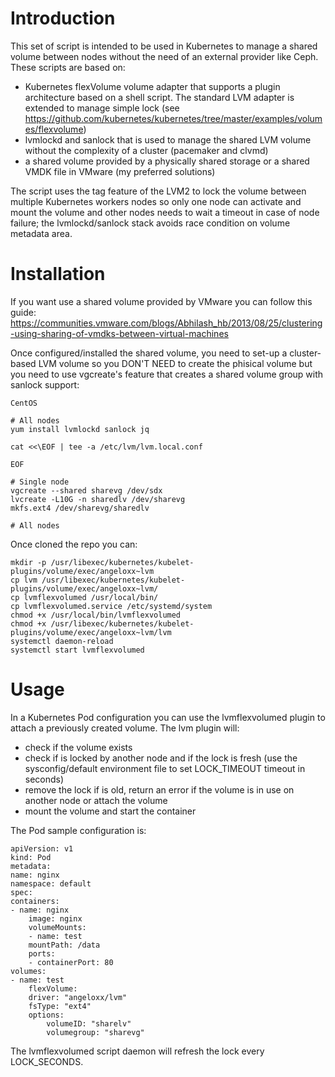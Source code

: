 # Introduction

This set of script is intended to be used in Kubernetes to manage a shared volume between nodes without the need of an external provider like Ceph. These scripts are based on:
- Kubernetes flexVolume volume adapter that supports a plugin architecture based on a shell script. The standard LVM adapter is extended to manage simple lock (see https://github.com/kubernetes/kubernetes/tree/master/examples/volumes/flexvolume)
- lvmlockd and sanlock that is used to manage the shared LVM volume without the complexity of a cluster (pacemaker and clvmd)
- a shared volume provided by a physically shared storage or a shared VMDK file in VMware (my preferred solutions)

The script uses the tag feature of the LVM2 to lock the volume between multiple Kubernetes workers nodes so only one node can activate and mount the volume and other nodes needs to wait a timeout in case of node failure; the lvmlockd/sanlock stack avoids race condition on volume metadata area.

# Installation

If you want use a shared volume provided by VMware you can follow this guide:
https://communities.vmware.com/blogs/Abhilash_hb/2013/08/25/clustering-using-sharing-of-vmdks-between-virtual-machines

Once configured/installed the shared volume, you need to set-up a cluster-based LVM volume so you DON'T NEED to create the phisical volume but you need to use vgcreate's feature that creates a shared volume group with sanlock support:

    CentOS

    # All nodes
    yum install lvmlockd sanlock jq

    cat <<\EOF | tee -a /etc/lvm/lvm.local.conf

    EOF

    # Single node
    vgcreate --shared sharevg /dev/sdx
    lvcreate -L10G -n sharedlv /dev/sharevg
    mkfs.ext4 /dev/sharevg/sharedlv

    # All nodes

Once cloned the repo you can:

    mkdir -p /usr/libexec/kubernetes/kubelet-plugins/volume/exec/angeloxx~lvm
    cp lvm /usr/libexec/kubernetes/kubelet-plugins/volume/exec/angeloxx~lvm/
    cp lvmflexvolumed /usr/local/bin/
    cp lvmflexvolumed.service /etc/systemd/system
    chmod +x /usr/local/bin/lvmflexvolumed
    chmod +x /usr/libexec/kubernetes/kubelet-plugins/volume/exec/angeloxx~lvm/lvm
    systemctl daemon-reload
    systemctl start lvmflexvolumed

# Usage

In a Kubernetes Pod configuration you can use the lvmflexvolumed plugin to attach a previously created volume. The lvm plugin will:
- check if the volume exists
- check if is locked by another node and if the lock is fresh (use the sysconfig/default environment file to set LOCK_TIMEOUT timeout in seconds)
- remove the lock if is old, return an error if the volume is in use on another node or attach the volume
- mount the volume and start the container

The Pod sample configuration is:

    apiVersion: v1
    kind: Pod
    metadata:
    name: nginx
    namespace: default
    spec:
    containers:
    - name: nginx
        image: nginx
        volumeMounts:
        - name: test
        mountPath: /data
        ports:
        - containerPort: 80
    volumes:
    - name: test
        flexVolume:
        driver: "angeloxx/lvm"
        fsType: "ext4"
        options:
            volumeID: "sharelv"
            volumegroup: "sharevg"


The lvmflexvolumed script daemon will refresh the lock every LOCK_SECONDS.